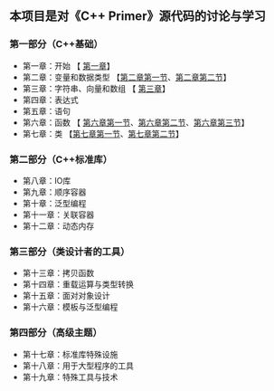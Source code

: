 ## 本项目是对《C++ Primer》源代码的讨论与学习



### 第一部分（C++基础）

- 第一章：开始 【 [第一章](https://www.bilibili.com/video/av61616563/)】
- 第二章：变量和数据类型 【[第二章第一节](https://www.bilibili.com/video/av61772099/)、[第二章第二节](https://www.bilibili.com/video/av61895809/)】
- 第三章：字符串、向量和数组 【 [第三章](https://www.bilibili.com/video/av62203251/)】
- 第四章：表达式
- 第五章：语句
- 第六章：函数 【 [第六章第一节](https://www.bilibili.com/video/av62379136/)、[第六章第二节](https://www.bilibili.com/video/av62522425/)、[第六章第三节](https://www.bilibili.com/video/av62622279/)】
- 第七章：类 【[第七章第一节](https://www.bilibili.com/video/av63208231/)、[第七章第二节](https://www.bilibili.com/video/av63356852)】



### 第二部分（C++标准库）

- 第八章：IO库
- 第九章：顺序容器
- 第十章：泛型编程
- 第十一章：关联容器
- 第十二章：动态内存



### 第三部分（类设计者的工具）

- 第十三章：拷贝函数
- 第十四章：重载运算与类型转换
- 第十五章：面对对象设计
- 第十六章：模板与泛型编程



### 第四部分（高级主题）

- 第十七章：标准库特殊设施
- 第十八章：用于大型程序的工具
- 第十九章：特殊工具与技术

